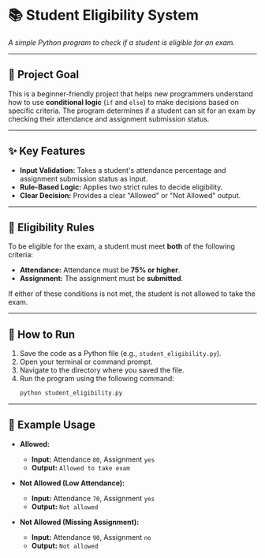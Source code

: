 
# 📚 Student Eligibility System
_A simple Python program to check if a student is eligible for an exam._

---

## 🎯 Project Goal

This is a beginner-friendly project that helps new programmers understand how to use **conditional logic** (`if` and `else`) to make decisions based on specific criteria. The program determines if a student can sit for an exam by checking their attendance and assignment submission status.

---

## ✨ Key Features

* **Input Validation:** Takes a student's attendance percentage and assignment submission status as input.
* **Rule-Based Logic:** Applies two strict rules to decide eligibility.
* **Clear Decision:** Provides a clear "Allowed" or "Not Allowed" output.

---

## 📜 Eligibility Rules

To be eligible for the exam, a student must meet **both** of the following criteria:

* **Attendance:** Attendance must be **75% or higher**.
* **Assignment:** The assignment must be **submitted**.

If either of these conditions is not met, the student is not allowed to take the exam.

---

## 🚀 How to Run

1.  Save the code as a Python file (e.g., `student_eligibility.py`).
2.  Open your terminal or command prompt.
3.  Navigate to the directory where you saved the file.
4.  Run the program using the following command:
    ```bash
    python student_eligibility.py
    ```

---

## 📝 Example Usage

* **Allowed:**
    * **Input:** Attendance `80`, Assignment `yes`
    * **Output:** `Allowed to take exam`

* **Not Allowed (Low Attendance):**
    * **Input:** Attendance `70`, Assignment `yes`
    * **Output:** `Not allowed`

* **Not Allowed (Missing Assignment):**
    * **Input:** Attendance `90`, Assignment `no`
    * **Output:** `Not allowed`

